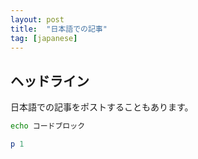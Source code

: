 ```yaml
---
layout: post
title:  "日本語での記事"
tag: [japanese]
---
```



ヘッドライン
---

日本語での記事をポストすることもあります。

```sh
echo コードブロック
```

```ruby
p 1
```
